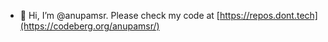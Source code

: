 - 👋 Hi, I’m @anupamsr. Please check my code at [https://repos.dont.tech](https://codeberg.org/anupamsr/)

